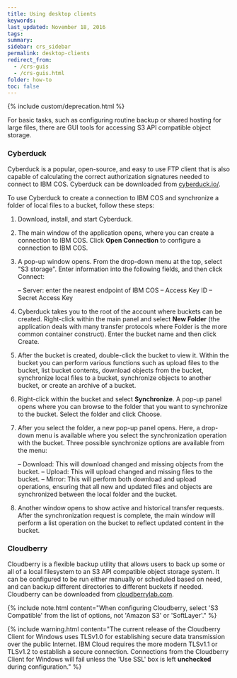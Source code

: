```yaml
---
title: Using desktop clients
keywords:
last_updated: November 18, 2016
tags:
summary:
sidebar: crs_sidebar
permalink: desktop-clients
redirect_from:
  - /crs-guis
  - /crs-guis.html
folder: how-to
toc: false
---
```


{% include custom/deprecation.html %}


For basic tasks, such as configuring routine backup or shared hosting for large files, there are GUI tools for accessing S3 API compatible object storage.

### Cyberduck

Cyberduck is a popular, open-source, and easy to use FTP client that is also capable of calculating the correct authorization signatures needed to connect to IBM COS.  Cyberduck can be downloaded from [cyberduck.io/](https://cyberduck.io/).

To use Cyberduck to create a connection to IBM COS and synchronize a folder of local files to a bucket, follow these steps:

 1. Download, install, and start Cyberduck.
 2. The main window of the application opens, where you can create a connection to IBM COS. Click **Open Connection** to configure a connection to IBM COS.
 3. A pop-up window opens. From the drop-down menu at the top, select "S3 storage". Enter information into the following fields, and then click Connect:

 	– Server: enter the nearest endpoint of IBM COS
 	– Access Key ID
 	– Secret Access Key

 4. Cyberduck takes you to the root of the account where buckets can be created. Right-click within the main panel and select **New Folder** (the application deals with many transfer protocols where Folder is the more common container construct). Enter the bucket name and then click Create.
 5. After the bucket is created, double-click the bucket to view it. Within the bucket you can perform various functions such as upload files to the bucket, list bucket contents, download objects from the bucket, synchronize local files to a bucket, synchronize objects to another bucket, or create an archive of a bucket.
 6. Right-click within the bucket and select **Synchronize**. A pop-up panel opens where you can browse to the folder that you want to synchronize to the bucket. Select the folder and click Choose.
 7. After you select the folder, a new pop-up panel opens. Here, a drop-down menu is available where you select the synchronization operation with the bucket. Three possible synchronize options are available from the menu:

 	– Download: This will download changed and missing objects from the bucket.
 	– Upload: This will upload changed and missing files to the bucket.
 	– Mirror: This will perform both download and upload operations, ensuring that all new and updated files and objects are synchronized between the local folder and the bucket.

 8. Another window opens to show active and historical transfer requests. After the synchronization request is complete, the main window will perform a list operation on the bucket to reflect updated content in the bucket.

### Cloudberry

Cloudberry is a flexible backup utility that allows users to back up some or all of a local filesystem to an S3 API compatible object storage system. It can be configured to be run either manually or scheduled based on need, and can backup different directories to different buckets if needed.  Cloudberry can be downloaded from [cloudberrylab.com](http://www.cloudberrylab.com/).

{% include note.html content="When configuring Cloudberry, select 'S3 Compatible' from the list of options, not 'Amazon S3' or 'SoftLayer'." %}

{% include warning.html content="The current release of the Cloudberry Client for Windows uses TLSv1.0 for establishing secure data transmission over the public Internet.  IBM Cloud requires the more modern TLSv1.1 or TLSv1.2 to establish a secure connection. Connections from the Cloudberry Client for Windows will fail unless the 'Use SSL' box is left **unchecked** during configuration." %}
